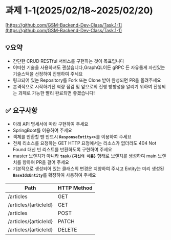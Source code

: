 # 과제 1-1(2025/02/18~2025/02/20)

[https://github.com/GSM-Backend-Dev-Class/Task.1-1](https://github.com/GSM-Backend-Dev-Class/Task.1-1)

## 💡요약

- 간단한 CRUD RESTful 서비스를 구현하는 것이 목표입니다
- 어떠한 기술을 사용하셔도 괜찮습니다,GraphQL이든 gRPC 든 자유롭게 자신있는 기술스택을 선정하여 진행하여 주세요
- 링크되어 있는 Repository를 Fork 또는 Clone 받아 완성되면 PR을 올려주세요
- 본격적으로 시작하기전 역량 점검 및 앞으로의 진행 방향성을 알리기 위하여 진행되는 과제로 가능한 빨리 완료되면 좋겠습니다!

## ✅ 요구사항

- 아래 API 명세서에 따라 구현하여 주세요
- SpringBoot를 이용하여 주세요
- 객체를 반환할 땐 반드시 <b>``ResponseEntity<>``</b>를 이용하여 주세요
- 전체 리소스를 요청하는 GET HTTP 요청에서는 리소스가 없더라도 404 Not Found 대신 빈 리스트를 반환하도록 구현하여 주세요
- master 브랜치가 아니라 <b>``task/{자신의 이름}``</b> 형태로 브랜치를 생성하여 main 브랜치를 향하여 PR을 걸어 주세요
- 기본적으로 생성되어 있는 클래스의 변경은 지양하여 주시고 Entity는 미리 생성된 <b>``BaseIdxEntity``</b>를 확장하여 사용하여 주세요

| Path                   | HTTP Method |
|------------------------|------------|
| /articles             | GET        |
| /articles/{articleId} | GET        |
| /articles             | POST       |
| /articles/{articleId} | PATCH      |
| /articles/{articleId} | DELETE     |

